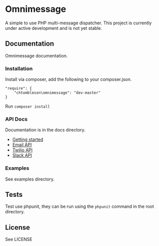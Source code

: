 # Omnimessage

A simple to use PHP multi-message dispatcher. This project is currently
under active development and is not yet stable.

## Documentation

Omnimessage documentation.

### Installation

Install via composer, add the following to your composer.json.

    "require": {
        "chtombleson\omnimessage": "dev-master"
    }

Run `composer install`

### API Docs

Documentation is in the docs directory.

  * [Getting started](https://github.com/chtombleson/omnimessage/blob/master/docs/index.md)
  * [Email API](https://github.com/chtombleson/omnimessage/blob/master/docs/email.md)
  * [Twilio API](https://github.com/chtombleson/omnimessage/blob/master/docs/twilio.md)
  * [Slack API](https://github.com/chtombleson/omnimessage/blob/master/docs/slack.md)

### Examples

See examples directory.

## Tests

Test use phpunit, they can be run using the `phpunit` command in the root directory.

## License

See LICENSE
